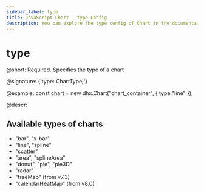 ```yaml
---
sidebar_label: type
title: JavaScript Chart - type Config 
description: You can explore the type config of Chart in the documentation of the DHTMLX JavaScript UI library. Browse developer guides and API reference, try out code examples and live demos, and download a free 30-day evaluation version of DHTMLX Suite 7.
---
```


# type

@short: Required. Specifies the type of a chart

@signature: {'type: ChartType;'}

@example:
const chart = new dhx.Chart("chart_container", {
    type:"line" 
});

@descr:
## Available types of charts 

- "bar", "x-bar"
- "line", "spline"
- "scatter"
- "area", "splineArea"
- "donut", "pie", "pie3D"
- "radar"
- "treeMap" (from v7.3)
- "calendarHeatMap" (from v8.0)

[comment]: # (@related: chart/configuration_properties.md#main-properties chart/charts_overview.md)
